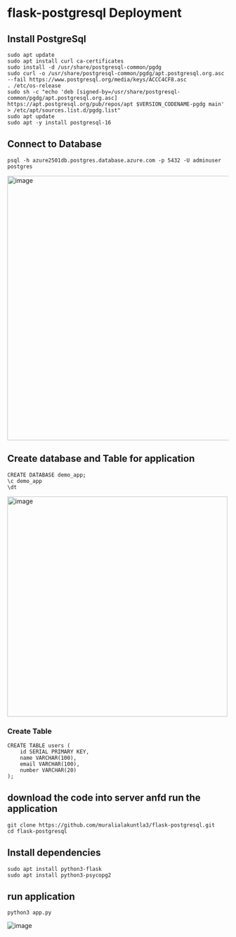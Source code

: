 # flask-postgresql Deployment
## Install PostgreSql 
```
sudo apt update
sudo apt install curl ca-certificates
sudo install -d /usr/share/postgresql-common/pgdg
sudo curl -o /usr/share/postgresql-common/pgdg/apt.postgresql.org.asc --fail https://www.postgresql.org/media/keys/ACCC4CF8.asc
. /etc/os-release
sudo sh -c "echo 'deb [signed-by=/usr/share/postgresql-common/pgdg/apt.postgresql.org.asc] https://apt.postgresql.org/pub/repos/apt $VERSION_CODENAME-pgdg main' > /etc/apt/sources.list.d/pgdg.list"
sudo apt update
sudo apt -y install postgresql-16
```
## Connect to Database
```
psql -h azure2501db.postgres.database.azure.com -p 5432 -U adminuser postgres
```
<img width="602" alt="image" src="https://github.com/user-attachments/assets/efe3b911-4a6f-4cab-b5b6-b186070378ef" />

## Create database and Table for application
```
CREATE DATABASE demo_app;
\c demo_app
\dt
```
<img width="501" alt="image" src="https://github.com/user-attachments/assets/76c16bf1-ed0b-4529-a67d-959080a35c4e" />

### Create Table
```
CREATE TABLE users (
    id SERIAL PRIMARY KEY,
    name VARCHAR(100),
    email VARCHAR(100),
    number VARCHAR(20)
);
```
## download the code into server anfd run the application
```
git clone https://github.com/muralialakuntla3/flask-postgresql.git
cd flask-postgresql
```
## Install dependencies
```
sudo apt install python3-flask
sudo apt install python3-psycopg2
```
## run application
```
python3 app.py 
```
![image](https://github.com/user-attachments/assets/b1c14f42-373e-40b4-93f1-0968ae38b8d9)






